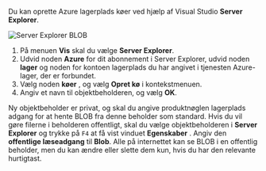 Du kan oprette Azure lagerplads køer ved hjælp af Visual Studio **Server Explorer**.

![Server Explorer BLOB][Image1]

1. På menuen **Vis** skal du vælge **Server Explorer**.
2. Udvid noden **Azure** for dit abonnement i Server Explorer, udvid noden **lager** og noden for kontoen lagerplads du har angivet i tjenesten Azure-lager, der er forbundet.
3. Vælg noden **køer** , og vælg **Opret kø** i kontekstmenuen.
4. Angiv et navn til objektbeholderen, og vælg **OK**.   

Ny objektbeholder er privat, og skal du angive produktnøglen lagerplads adgang for at hente BLOB fra denne beholder som standard. Hvis du vil gøre filerne i beholderen offentligt, skal du vælge objektbeholderen i **Server Explorer** og trykke på `F4` at få vist vinduet **Egenskaber** . Angiv den **offentlige læseadgang** til **Blob**. Alle på internettet kan se BLOB i en offentlig beholder, men du kan ændre eller slette dem kun, hvis du har den relevante hurtigtast.


[Image1]: ./media/vs-create-blob-container-in-server-explorer/vs-storage-create-blob-containers-in-Server-Explorer.png